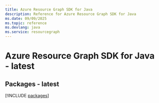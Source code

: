 ```yaml
---
title: Azure Resource Graph SDK for Java
description: Reference for Azure Resource Graph SDK for Java
ms.date: 09/09/2025
ms.topic: reference
ms.devlang: java
ms.service: resourcegraph
---
```

# Azure Resource Graph SDK for Java - latest
## Packages - latest
[!INCLUDE [packages](resource-graph-index.md)]